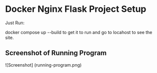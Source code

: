 # Docker Nginx Flask Project Setup

Just Run:

docker compose up --build to get it to run and go to locahost to see the site.

## Screenshot of Running Program

![Screenshot] (running-program.png)
